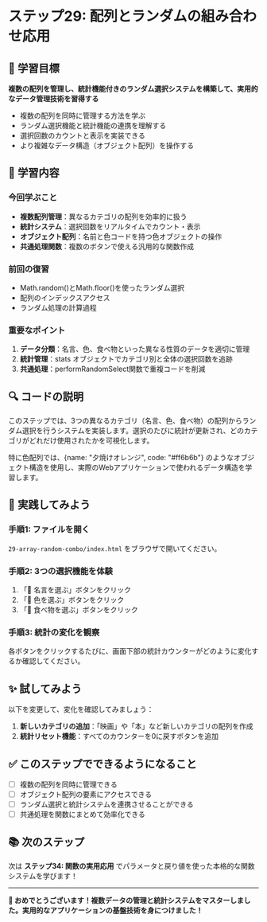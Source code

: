 # ステップ29: 配列とランダムの組み合わせ応用

## 🎯 学習目標

**複数の配列を管理し、統計機能付きのランダム選択システムを構築して、実用的なデータ管理技術を習得する**

- 複数の配列を同時に管理する方法を学ぶ
- ランダム選択機能と統計機能の連携を理解する
- 選択回数のカウントと表示を実装できる
- より複雑なデータ構造（オブジェクト配列）を操作する

## 📝 学習内容

### **今回学ぶこと**
- **複数配列管理**：異なるカテゴリの配列を効率的に扱う
- **統計システム**：選択回数をリアルタイムでカウント・表示
- **オブジェクト配列**：名前と色コードを持つ色オブジェクトの操作
- **共通処理関数**：複数のボタンで使える汎用的な関数作成

### **前回の復習**
- Math.random()とMath.floor()を使ったランダム選択
- 配列のインデックスアクセス
- ランダム処理の計算過程

### **重要なポイント**
1. **データ分類**：名言、色、食べ物といった異なる性質のデータを適切に管理
2. **統計管理**：stats オブジェクトでカテゴリ別と全体の選択回数を追跡
3. **共通処理**：performRandomSelect関数で重複コードを削減

## 🔍 コードの説明

このステップでは、3つの異なるカテゴリ（名言、色、食べ物）の配列からランダム選択を行うシステムを実装します。選択のたびに統計が更新され、どのカテゴリがどれだけ使用されたかを可視化します。

特に色配列では、{name: "夕焼けオレンジ", code: "#ff6b6b"} のようなオブジェクト構造を使用し、実際のWebアプリケーションで使われるデータ構造を学習します。

## 🚀 実践してみよう

### **手順1: ファイルを開く**
`29-array-random-combo/index.html` をブラウザで開いてください。

### **手順2: 3つの選択機能を体験**
1. 「💬 名言を選ぶ」ボタンをクリック
2. 「🎨 色を選ぶ」ボタンをクリック
3. 「🍕 食べ物を選ぶ」ボタンをクリック

### **手順3: 統計の変化を観察**
各ボタンをクリックするたびに、画面下部の統計カウンターがどのように変化するか確認してください。

## ✨ 試してみよう

以下を変更して、変化を確認してみましょう：

1. **新しいカテゴリの追加**：「映画」や「本」など新しいカテゴリの配列を作成
2. **統計リセット機能**：すべてのカウンターを0に戻すボタンを追加

## ✅ このステップでできるようになること

- [ ] 複数の配列を同時に管理できる
- [ ] オブジェクト配列の要素にアクセスできる
- [ ] ランダム選択と統計システムを連携させることができる
- [ ] 共通処理を関数にまとめて効率化できる

## 📚 次のステップ

次は **ステップ34: 関数の実用応用** でパラメータと戻り値を使った本格的な関数システムを学びます！

---

**🎉 おめでとうございます！複数データの管理と統計システムをマスターしました。実用的なアプリケーションの基盤技術を身につけました！**